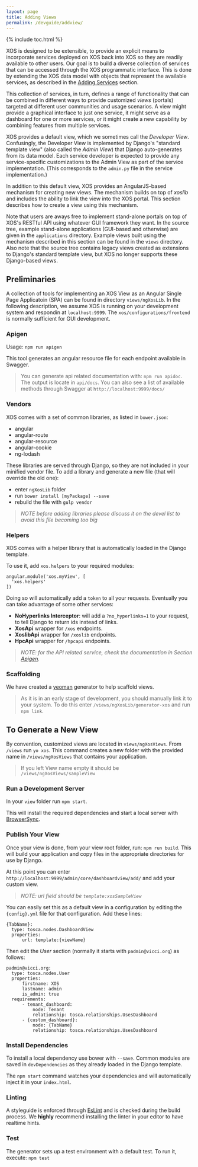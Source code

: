 ```yaml
---
layout: page
title: Adding Views
permalink: /devguide/addview/
---
```

{% include toc.html %}

XOS is designed to be extensible, to provide an explicit means to
incorporate services deployed on XOS back into XOS so they are readily
available to other users. Our goal is to build a diverse collection of
services that can be accessed through the XOS programmatic
interface. This is done by extending the XOS data model with objects
that represent the available services, as described in the
[Adding Services](/devguide/addservice/) section.

This collection of services, in turn, defines a range of functionality
that can be combined in different ways to provide customized *views*
(portals) targeted at different user communities and usage scenarios.
A view might provide a graphical interface to just one  service, it
might serve as a dashboard for one or more services, or it might
create a new capability by combining features from multiple services.

XOS provides a default view, which we sometimes call the *Developer
View*. Confusingly, the Developer View is implemented by Django's
"standard template view" (also called the *Admin View*) that Django
auto-generates from its data model. Each service developer is expected
to provide any service-specific customizations to the Admin View as
part of the service implementation. (This corresponds to the
`admin.py` file in the service implementation.)

In addition to this default view, XOS provides an AngularJS-based
mechanism for creating new views. The mechanism builds on top of
*xoslib* and includes the ability to link the view into the XOS
portal. This section describes how to create a view using this
mechanism.

Note that users are aways free to implement stand-alone portals on
top of XOS's RESTful API using whatever GUI framework they want. In
the source tree, example stand-alone applications (GUI-based and
otherwise) are given in the `applications` directory. Example views
built using the mechanism described in this section can be found in
the `views` directory. Also note that the source tree contains legacy
views created as extensions to Django's standard template view, but
XOS no longer supports these Django-based views.

## Preliminaries

A collection of tools for implementing an XOS View as an Angular Single
Page Applicatoin (SPA) can be found in directory `views/ngXosLib`. In
the following description, we assume XOS is running on your
development system and respondin at `localhost:9999`. The
`xos/configurations/frontend` is normally sufficient for GUI
development. 

### Apigen

Usage: `npm run apigen`

This tool generates an angular resource file for each endpoint available in Swagger.

>You can generate api related documentation with: `npm run apidoc`. The output is locate in `api/docs`. You can also see a list of available methods through Swagger at `http://localhost:9999/docs/`

### Vendors

XOS comes with a set of common libraries, as listed in `bower.json`:
- angular
- angular-route
- angular-resource
- angular-cookie
- ng-lodash

These libraries are served through Django, so they are not included in
your minified vendor file. To add a library and generate a new file
(that will override the old one):

- enter `ngXosLib` folder
- run `bower install [myPackage] --save`
- rebuild the file with `gulp vendor`

>_NOTE before adding libraries please discuss it on the devel list to avoid this file becoming too big_

### Helpers

XOS comes with a helper library that is automatically loaded in the
Django template.

To use it, add `xos.helpers` to your required modules:

```
angular.module('xos.myView', [
  'xos.helpers'
])
```

Doing so will automatically add a `token` to all your requests.
Eventually you can take advantage of some other services:

- **NoHyperlinks Interceptor**: will add a `?no_hyperlinks=1` to your request, to tell Django to return ids instead of links.
- **XosApi** wrapper for `/xos` endpoints.
- **XoslibApi** wrapper for `/xoslib` endpoints.
- **HpcApi** wrapper for `/hpcapi` endpoints.

>_NOTE: for the API related service, check the documentation in Section [Apigen](#apigen)._

### Scaffolding

We have created a [yeoman](http://yeoman.io/) generator to help scaffold views.

>As it is in an early stage of development, you should manually link it to your system. To do this enter `/views/ngXosLib/generator-xos` and run `npm link`.

## To Generate a New View

By convention, customized views are located in `views/ngXosViews`.
From `/views` run `yo xos`. This command creates a new folder with
the provided name in `/views/ngXosViews` that contains your application.

>If you left View name empty it should be `/views/ngXosViews/sampleView`

### Run a Development Server

In your `view` folder run `npm start`.

This will install the required dependencies and start a local server
with [BrowserSync](http://www.browsersync.io/).

### Publish Your View

Once your view is done, from your view root folder, run: `npm run build`.
This will build your application and copy files in the appropriate
directories for use by Django.

At this point you can enter
`http://localhost:9999/admin/core/dashboardview/add/` and add your
custom view.

>_NOTE: url field should be `template:xosSampleView`_


You can easily set this as a default view in a configuration by
editing the `{config}.yml` file for that configuration. Add these
lines:

```
{TabName}:                                    
  type: tosca.nodes.DashboardView              
  properties:                                  
      url: template:{viewName}     
```

Then edit the _User_ section (normally it starts with
`padmin@vicci.org`) as follows:


```
padmin@vicci.org:                                          
  type: tosca.nodes.User                                   
  properties:                                              
      firstname: XOS                                       
      lastname: admin                                      
      is_admin: true                                       
  requirements:                                            
      - tenant_dashboard:                                  
          node: Tenant                                     
          relationship: tosca.relationships.UsesDashboard  
      - {custom_dashboard}:                              
          node: {TabName}                                 
          relationship: tosca.relationships.UsesDashboard  
```

### Install Dependencies

To install a local dependency use bower with `--save`. Common modules
are saved in `devDependencies` as they already loaded in the Django
template.

The `npm start` command watches your dependencies and will automatically inject it in your `index.html`.

### Linting

A styleguide is enforced through [EsLint](http://eslint.org/) and is
checked during the build process. We **highly** recommend installing
the linter in your editor to have realtime hints.

### Test

The generator sets up a test environment with a default test.
To run it, execute: `npm test`
